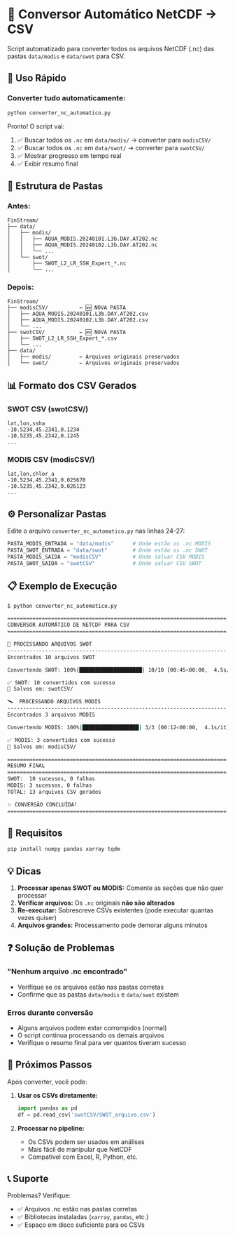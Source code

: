 # 🔄 Conversor Automático NetCDF → CSV

Script automatizado para converter todos os arquivos NetCDF (.nc) das pastas `data/modis` e `data/swot` para CSV.

## 🚀 Uso Rápido

### Converter tudo automaticamente:

```bash
python converter_nc_automatico.py
```

Pronto! O script vai:
1. ✅ Buscar todos os `.nc` em `data/modis/` → converter para `modisCSV/`
2. ✅ Buscar todos os `.nc` em `data/swot/` → converter para `swotCSV/`
3. ✅ Mostrar progresso em tempo real
4. ✅ Exibir resumo final

## 📁 Estrutura de Pastas

### Antes:
```
FinStream/
├── data/
│   ├── modis/
│   │   ├── AQUA_MODIS.20240101.L3b.DAY.AT202.nc
│   │   ├── AQUA_MODIS.20240102.L3b.DAY.AT202.nc
│   │   └── ...
│   └── swot/
│       ├── SWOT_L2_LR_SSH_Expert_*.nc
│       └── ...
```

### Depois:
```
FinStream/
├── modisCSV/          ← 🆕 NOVA PASTA
│   ├── AQUA_MODIS.20240101.L3b.DAY.AT202.csv
│   ├── AQUA_MODIS.20240102.L3b.DAY.AT202.csv
│   └── ...
├── swotCSV/           ← 🆕 NOVA PASTA
│   ├── SWOT_L2_LR_SSH_Expert_*.csv
│   └── ...
├── data/
│   ├── modis/         ← Arquivos originais preservados
│   └── swot/          ← Arquivos originais preservados
```

## 📊 Formato dos CSV Gerados

### SWOT CSV (swotCSV/)
```csv
lat,lon,ssha
-10.5234,45.2341,0.1234
-10.5235,45.2342,0.1245
...
```

### MODIS CSV (modisCSV/)
```csv
lat,lon,chlor_a
-10.5234,45.2341,0.025678
-10.5235,45.2342,0.026123
...
```

## ⚙️ Personalizar Pastas

Edite o arquivo `converter_nc_automatico.py` nas linhas 24-27:

```python
PASTA_MODIS_ENTRADA = "data/modis"      # Onde estão os .nc MODIS
PASTA_SWOT_ENTRADA = "data/swot"        # Onde estão os .nc SWOT
PASTA_MODIS_SAIDA = "modisCSV"          # Onde salvar CSV MODIS
PASTA_SWOT_SAIDA = "swotCSV"            # Onde salvar CSV SWOT
```

## 📋 Exemplo de Execução

```bash
$ python converter_nc_automatico.py

======================================================================
CONVERSOR AUTOMÁTICO DE NETCDF PARA CSV
======================================================================

📡 PROCESSANDO ARQUIVOS SWOT
----------------------------------------------------------------------
Encontrados 10 arquivos SWOT

Convertendo SWOT: 100%|████████████████████| 10/10 [00:45<00:00,  4.5s/it]

✅ SWOT: 10 convertidos com sucesso
📁 Salvos em: swotCSV/

🛰️  PROCESSANDO ARQUIVOS MODIS
----------------------------------------------------------------------
Encontrados 3 arquivos MODIS

Convertendo MODIS: 100%|██████████████████| 3/3 [00:12<00:00,  4.1s/it]

✅ MODIS: 3 convertidos com sucesso
📁 Salvos em: modisCSV/

======================================================================
RESUMO FINAL
======================================================================
SWOT:  10 sucessos, 0 falhas
MODIS: 3 sucessos, 0 falhas
TOTAL: 13 arquivos CSV gerados

✨ CONVERSÃO CONCLUÍDA!
======================================================================
```

## 🔧 Requisitos

```bash
pip install numpy pandas xarray tqdm
```

## 💡 Dicas

1. **Processar apenas SWOT ou MODIS:** Comente as seções que não quer processar
2. **Verificar arquivos:** Os `.nc` originais **não são alterados**
3. **Re-executar:** Sobrescreve CSVs existentes (pode executar quantas vezes quiser)
4. **Arquivos grandes:** Processamento pode demorar alguns minutos

## ❓ Solução de Problemas

### "Nenhum arquivo .nc encontrado"
- Verifique se os arquivos estão nas pastas corretas
- Confirme que as pastas `data/modis` e `data/swot` existem

### Erros durante conversão
- Alguns arquivos podem estar corrompidos (normal)
- O script continua processando os demais arquivos
- Verifique o resumo final para ver quantos tiveram sucesso

## 🎯 Próximos Passos

Após converter, você pode:

1. **Usar os CSVs diretamente:**
   ```python
   import pandas as pd
   df = pd.read_csv('swotCSV/SWOT_arquivo.csv')
   ```

2. **Processar no pipeline:**
   - Os CSVs podem ser usados em análises
   - Mais fácil de manipular que NetCDF
   - Compatível com Excel, R, Python, etc.

## 📞 Suporte

Problemas? Verifique:
- ✅ Arquivos .nc estão nas pastas corretas
- ✅ Bibliotecas instaladas (`xarray`, `pandas`, etc.)
- ✅ Espaço em disco suficiente para os CSVs
